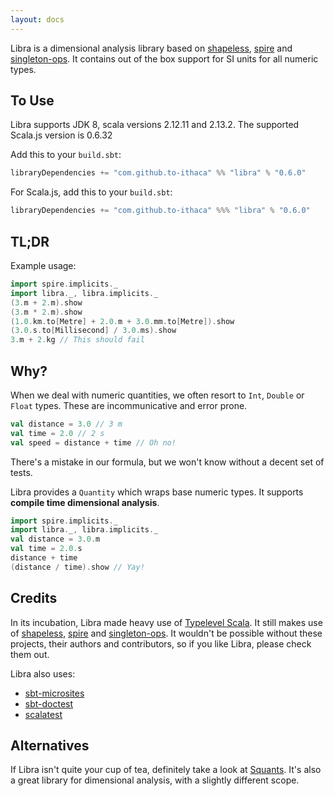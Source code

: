 ```yaml
---
layout: docs
---
```


Libra is a dimensional analysis library based on [shapeless](https://github.com/milessabin/shapeless), [spire](https://github.com/non/spire) and [singleton-ops](https://github.com/fthomas/singleton-ops).  It contains out of the box support for SI units for all numeric types.

## To Use

Libra supports JDK 8, scala versions 2.12.11 and 2.13.2. The supported Scala.js version is 0.6.32

Add this to your `build.sbt`:

```scala
libraryDependencies += "com.github.to-ithaca" %% "libra" % "0.6.0"
```

For Scala.js, add this to your `build.sbt`:

```scala
libraryDependencies += "com.github.to-ithaca" %%% "libra" % "0.6.0"
```

## TL;DR

Example usage:

```scala mdoc:fail:reset
import spire.implicits._
import libra._, libra.implicits._
(3.m + 2.m).show
(3.m * 2.m).show
(1.0.km.to[Metre] + 2.0.m + 3.0.mm.to[Metre]).show
(3.0.s.to[Millisecond] / 3.0.ms).show
3.m + 2.kg // This should fail
```

## Why?
When we deal with numeric quantities, we often resort to `Int`, `Double` or `Float` types.
These are incommunicative and error prone.

```scala mdoc:reset
val distance = 3.0 // 3 m
val time = 2.0 // 2 s
val speed = distance + time // Oh no!
```

There's a mistake in our formula, but we won't know without a decent set of tests.

Libra provides a `Quantity` which wraps base numeric types.  It supports **compile time dimensional analysis**.

```scala mdoc:fail:reset
import spire.implicits._
import libra._, libra.implicits._
val distance = 3.0.m
val time = 2.0.s
distance + time
(distance / time).show // Yay!
```

## Credits

In its incubation, Libra made heavy use of [Typelevel Scala](https://github.com/typelevel/scala).  It still makes use of [shapeless](https://github.com/milessabin/shapeless), [spire](https://github.com/non/spire) and [singleton-ops](https://github.com/fthomas/singleton-ops).  It wouldn't be possible without these projects, their authors and contributors, so if you like Libra, please check them out.

Libra also uses:

 - [sbt-microsites](https://github.com/47deg/sbt-microsites)
 - [sbt-doctest](https://github.com/tkawachi/sbt-doctest)
 - [scalatest](https://github.com/scalatest/scalatest)

## Alternatives

If Libra isn't quite your cup of tea, definitely take a look at [Squants](https://github.com/typelevel/squants).  It's also a great library for dimensional analysis, with a slightly different scope.

